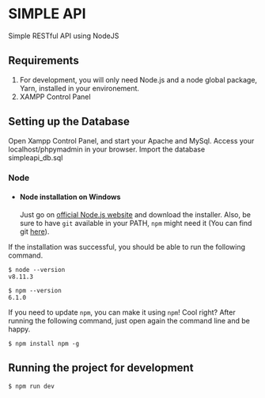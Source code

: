 # SIMPLE API

Simple RESTful API using NodeJS

## Requirements

1. For development, you will only need Node.js and a node global package, Yarn, installed in your environement.
2. XAMPP Control Panel

## Setting up the Database

Open Xampp Control Panel, and start your Apache and MySql. Access your localhost/phpymadmin in your browser. Import the database simpleapi_db.sql

### Node
- #### Node installation on Windows

  Just go on [official Node.js website](https://nodejs.org/) and download the installer.
Also, be sure to have `git` available in your PATH, `npm` might need it (You can find git [here](https://git-scm.com/)).

If the installation was successful, you should be able to run the following command.

    $ node --version
    v8.11.3

    $ npm --version
    6.1.0

If you need to update `npm`, you can make it using `npm`! Cool right? After running the following command, just open again the command line and be happy.

    $ npm install npm -g
    
## Running the project for development

    $ npm run dev
